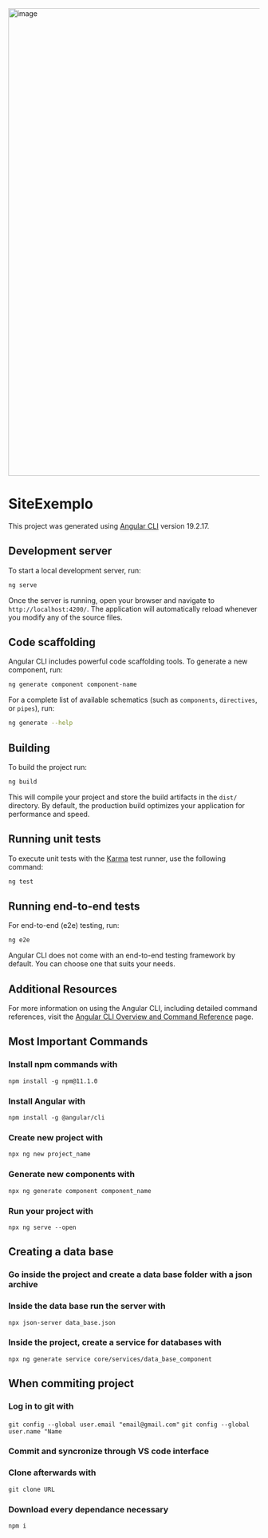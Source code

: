 <img width="1895" height="937" alt="image" src="https://github.com/user-attachments/assets/a191db0a-78db-439c-bc33-3507920d0e67" />

# SiteExemplo

This project was generated using [Angular CLI](https://github.com/angular/angular-cli) version 19.2.17.

## Development server

To start a local development server, run:

```bash
ng serve
```

Once the server is running, open your browser and navigate to `http://localhost:4200/`. The application will automatically reload whenever you modify any of the source files.

## Code scaffolding

Angular CLI includes powerful code scaffolding tools. To generate a new component, run:

```bash
ng generate component component-name
```

For a complete list of available schematics (such as `components`, `directives`, or `pipes`), run:

```bash
ng generate --help
```

## Building

To build the project run:

```bash
ng build
```

This will compile your project and store the build artifacts in the `dist/` directory. By default, the production build optimizes your application for performance and speed.

## Running unit tests

To execute unit tests with the [Karma](https://karma-runner.github.io) test runner, use the following command:

```bash
ng test
```

## Running end-to-end tests

For end-to-end (e2e) testing, run:

```bash
ng e2e
```

Angular CLI does not come with an end-to-end testing framework by default. You can choose one that suits your needs.

## Additional Resources

For more information on using the Angular CLI, including detailed command references, visit the [Angular CLI Overview and Command Reference](https://angular.dev/tools/cli) page.

## Most Important Commands

### Install npm commands with
`npm install -g npm@11.1.0`

### Install Angular with
`npm install -g @angular/cli`

### Create new project with
`npx ng new project_name`

### Generate new components with
`npx ng generate component component_name`

### Run your project with
`npx ng serve --open`

## Creating a data base

### Go inside the project and create a data base folder with a json archive

### Inside the data base run the server with
`npx json-server data_base.json`

### Inside the project, create a service for databases with
`npx ng generate service core/services/data_base_component`

## When commiting project

### Log in to git with
`git config --global user.email "email@gmail.com"`
`git config --global user.name "Name`

### Commit and syncronize through VS code interface

### Clone afterwards with
`git clone URL`

### Download every dependance necessary
`npm i`
